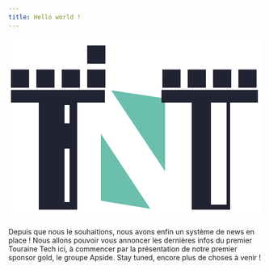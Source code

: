 ```yaml
---
title: Hello world !
---
```


![logo tnt](../../../img/logo_tnt.png)

Depuis que nous le souhaitions, nous avons enfin un système de news en place ! Nous allons pouvoir vous annoncer les dernières infos du premier Touraine Tech ici, à commencer par la présentation de notre premier sponsor gold, le groupe Apside. Stay tuned, encore plus de choses à venir !
